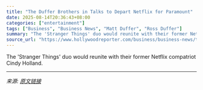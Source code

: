 ```yaml
---
title: "The Duffer Brothers in Talks to Depart Netflix for Paramount"
date: 2025-08-14T20:36:43+08:00
categories: ["entertainment"]
tags: ["Business", "Business News", "Matt Duffer", "Ross Duffer"]
summary: "The 'Stranger Things' duo would reunite with their former Netflix compatriot Cindy Holland."
source_url: "https://www.hollywoodreporter.com/business/business-news/the-duffer-brothers-netflix-for-paramount-1236345008/"
---
```


The 'Stranger Things' duo would reunite with their former Netflix compatriot Cindy Holland.

---

*来源: [原文链接](https://www.hollywoodreporter.com/business/business-news/the-duffer-brothers-netflix-for-paramount-1236345008/)*

